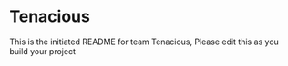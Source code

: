 # Tenacious
This is the initiated README for team Tenacious, Please edit this as you build your project
